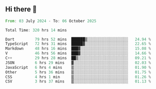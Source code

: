 ## Hi there 👋

<!--START_SECTION:waka-->

```rust
From: 03 July 2024 - To: 06 October 2025

Total Time: 320 hrs 14 mins

Dart         79 hrs 52 mins  ██████▒░░░░░░░░░░░░░░░░░░   24.94 %
TypeScript   72 hrs 31 mins  █████▓░░░░░░░░░░░░░░░░░░░   22.65 %
Markdown     48 hrs 16 mins  ███▓░░░░░░░░░░░░░░░░░░░░░   15.08 %
V            46 hrs 56 mins  ███▓░░░░░░░░░░░░░░░░░░░░░   14.66 %
C++          29 hrs 28 mins  ██▒░░░░░░░░░░░░░░░░░░░░░░   09.21 %
JSON         6 hrs 29 mins   ▓░░░░░░░░░░░░░░░░░░░░░░░░   02.03 %
JavaScript   6 hrs 4 mins    ▒░░░░░░░░░░░░░░░░░░░░░░░░   01.90 %
Other        5 hrs 36 mins   ▒░░░░░░░░░░░░░░░░░░░░░░░░   01.75 %
CSS          4 hrs 1 min     ▒░░░░░░░░░░░░░░░░░░░░░░░░   01.26 %
CSV          3 hrs 37 mins   ▒░░░░░░░░░░░░░░░░░░░░░░░░   01.13 %
```

<!--END_SECTION:waka-->

<!--
**mathiskakal/mathiskakal** is a ✨ _special_ ✨ repository because its `README.md` (this file) appears on your GitHub profile.

Here are some ideas to get you started:

- 🔭 I’m currently working on ...
- 🌱 I’m currently learning ...
- 👯 I’m looking to collaborate on ...
- 🤔 I’m looking for help with ...
- 💬 Ask me about ...
- 📫 How to reach me: ...
- 😄 Pronouns: ...
- ⚡ Fun fact: ...
-->
